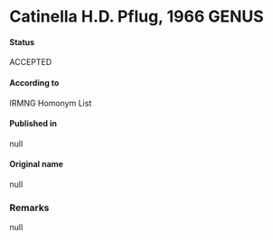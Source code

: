 Catinella H.D. Pflug, 1966 GENUS
=======

#### Status
ACCEPTED

#### According to
IRMNG Homonym List

#### Published in
null

#### Original name
null

### Remarks
null